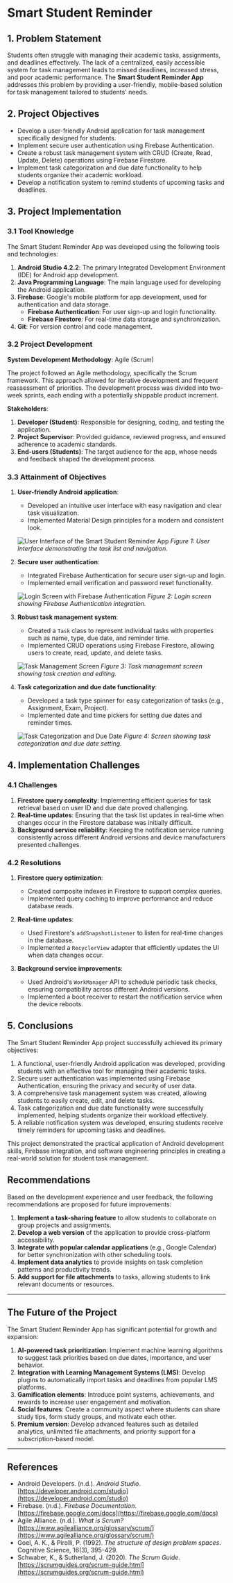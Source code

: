 # Smart Student Reminder

## 1. Problem Statement

Students often struggle with managing their academic tasks, assignments, and deadlines effectively. The lack of a centralized, easily accessible system for task management leads to missed deadlines, increased stress, and poor academic performance. The **Smart Student Reminder App** addresses this problem by providing a user-friendly, mobile-based solution for task management tailored to students' needs.

## 2. Project Objectives

- Develop a user-friendly Android application for task management specifically designed for students.
- Implement secure user authentication using Firebase Authentication.
- Create a robust task management system with CRUD (Create, Read, Update, Delete) operations using Firebase Firestore.
- Implement task categorization and due date functionality to help students organize their academic workload.
- Develop a notification system to remind students of upcoming tasks and deadlines.

## 3. Project Implementation

### 3.1 Tool Knowledge

The Smart Student Reminder App was developed using the following tools and technologies:

1. **Android Studio 4.2.2**: The primary Integrated Development Environment (IDE) for Android app development.
2. **Java Programming Language**: The main language used for developing the Android application.
3. **Firebase**: Google's mobile platform for app development, used for authentication and data storage.
   - **Firebase Authentication**: For user sign-up and login functionality.
   - **Firebase Firestore**: For real-time data storage and synchronization.
4. **Git**: For version control and code management.

### 3.2 Project Development

**System Development Methodology**: Agile (Scrum)

The project followed an Agile methodology, specifically the Scrum framework. This approach allowed for iterative development and frequent reassessment of priorities. The development process was divided into two-week sprints, each ending with a potentially shippable product increment.

**Stakeholders**:

1. **Developer (Student)**: Responsible for designing, coding, and testing the application.
2. **Project Supervisor**: Provided guidance, reviewed progress, and ensured adherence to academic standards.
3. **End-users (Students)**: The target audience for the app, whose needs and feedback shaped the development process.

### 3.3 Attainment of Objectives

1. **User-friendly Android application**:

   - Developed an intuitive user interface with easy navigation and clear task visualization.
   - Implemented Material Design principles for a modern and consistent look.

   ![User Interface of the Smart Student Reminder App](IMG-20241117-WA0001.jpg)
   *Figure 1: User Interface demonstrating the task list and navigation.*

2. **Secure user authentication**:

   - Integrated Firebase Authentication for secure user sign-up and login.
   - Implemented email verification and password reset functionality.

   ![Login Screen with Firebase Authentication](IMG-20241117-WA0003.jpg)
   *Figure 2: Login screen showing Firebase Authentication integration.*

3. **Robust task management system**:

   - Created a `Task` class to represent individual tasks with properties such as name, type, due date, and reminder time.
   - Implemented CRUD operations using Firebase Firestore, allowing users to create, read, update, and delete tasks.

   ![Task Management Screen](IMG-20241117-WA0005.jpg)
   *Figure 3: Task management screen showing task creation and editing.*

4. **Task categorization and due date functionality**:

   - Developed a task type spinner for easy categorization of tasks (e.g., Assignment, Exam, Project).
   - Implemented date and time pickers for setting due dates and reminder times.

   ![Task Categorization and Due Date](IMG-20241117-WA0004.jpg)
   *Figure 4: Screen showing task categorization and due date setting.*


## 4. Implementation Challenges

### 4.1 Challenges

1. **Firestore query complexity**: Implementing efficient queries for task retrieval based on user ID and due date proved challenging.
2. **Real-time updates**: Ensuring that the task list updates in real-time when changes occur in the Firestore database was initially difficult.
3. **Background service reliability**: Keeping the notification service running consistently across different Android versions and device manufacturers presented challenges.

### 4.2 Resolutions

1. **Firestore query optimization**:

   - Created composite indexes in Firestore to support complex queries.
   - Implemented query caching to improve performance and reduce database reads.

2. **Real-time updates**:

   - Used Firestore's `addSnapshotListener` to listen for real-time changes in the database.
   - Implemented a `RecyclerView` adapter that efficiently updates the UI when data changes occur.

3. **Background service improvements**:

   - Used Android's `WorkManager` API to schedule periodic task checks, ensuring compatibility across different Android versions.
   - Implemented a boot receiver to restart the notification service when the device reboots.

## 5. Conclusions

The Smart Student Reminder App project successfully achieved its primary objectives:

1. A functional, user-friendly Android application was developed, providing students with an effective tool for managing their academic tasks.
2. Secure user authentication was implemented using Firebase Authentication, ensuring the privacy and security of user data.
3. A comprehensive task management system was created, allowing students to easily create, edit, and delete tasks.
4. Task categorization and due date functionality were successfully implemented, helping students organize their workload effectively.
5. A reliable notification system was developed, ensuring students receive timely reminders for upcoming tasks and deadlines.

This project demonstrated the practical application of Android development skills, Firebase integration, and software engineering principles in creating a real-world solution for student task management.

## Recommendations

Based on the development experience and user feedback, the following recommendations are proposed for future improvements:

1. **Implement a task-sharing feature** to allow students to collaborate on group projects and assignments.
2. **Develop a web version** of the application to provide cross-platform accessibility.
3. **Integrate with popular calendar applications** (e.g., Google Calendar) for better synchronization with other scheduling tools.
4. **Implement data analytics** to provide insights on task completion patterns and productivity trends.
5. **Add support for file attachments** to tasks, allowing students to link relevant documents or resources.

---

## The Future of the Project

The Smart Student Reminder App has significant potential for growth and expansion:

1. **AI-powered task prioritization**: Implement machine learning algorithms to suggest task priorities based on due dates, importance, and user behavior.
2. **Integration with Learning Management Systems (LMS)**: Develop plugins to automatically import tasks and deadlines from popular LMS platforms.
3. **Gamification elements**: Introduce point systems, achievements, and rewards to increase user engagement and motivation.
4. **Social features**: Create a community aspect where students can share study tips, form study groups, and motivate each other.
5. **Premium version**: Develop advanced features such as detailed analytics, unlimited file attachments, and priority support for a subscription-based model.

---

## References

- Android Developers. (n.d.). *Android Studio*. [https://developer.android.com/studio](https://developer.android.com/studio)
- Firebase. (n.d.). *Firebase Documentation*. [https://firebase.google.com/docs](https://firebase.google.com/docs)
- Agile Alliance. (n.d.). *What is Scrum?* [https://www.agilealliance.org/glossary/scrum/](https://www.agilealliance.org/glossary/scrum/)
- Goel, A. K., & Pirolli, P. (1992). *The structure of design problem spaces*. Cognitive Science, 16(3), 395-429.
- Schwaber, K., & Sutherland, J. (2020). *The Scrum Guide*. [https://scrumguides.org/scrum-guide.html](https://scrumguides.org/scrum-guide.html)
